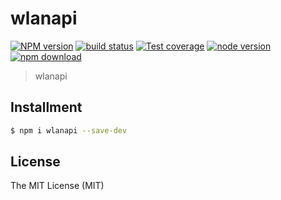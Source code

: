 # wlanapi

[![NPM version][npm-image]][npm-url]
[![build status][travis-image]][travis-url]
[![Test coverage][coveralls-image]][coveralls-url]
[![node version][node-image]][node-url]
[![npm download][download-image]][download-url]

[npm-image]: https://img.shields.io/npm/v/wlanapi.svg?style=flat-square
[npm-url]: https://npmjs.org/package/wlanapi
[travis-image]: https://img.shields.io/travis/xudafeng/wlanapi.svg?style=flat-square
[travis-url]: https://travis-ci.org/xudafeng/wlanapi
[coveralls-image]: https://img.shields.io/coveralls/xudafeng/wlanapi.svg?style=flat-square
[coveralls-url]: https://coveralls.io/r/xudafeng/wlanapi?branch=master
[node-image]: https://img.shields.io/badge/node.js-%3E=_8-green.svg?style=flat-square
[node-url]: http://nodejs.org/download/
[download-image]: https://img.shields.io/npm/dm/wlanapi.svg?style=flat-square
[download-url]: https://npmjs.org/package/wlanapi

> wlanapi

## Installment

```bash
$ npm i wlanapi --save-dev
```

## License

The MIT License (MIT)
